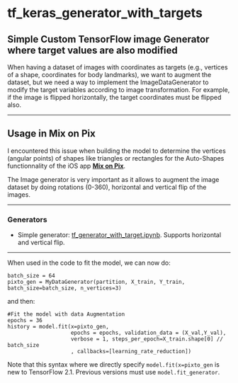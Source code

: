 # tf_keras_generator_with_targets
## Simple Custom TensorFlow image Generator where **target** values are also **modified**

When having a dataset of images with coordinates as targets (e.g., vertices of a shape, coordinates for body landmarks), we want to augment the dataset, but we need a way to implement the ImageDataGenerator to modify the target variables according to image transformation. For example, if the image is flipped horizontally, the target coordinates must be flipped also.

---
## Usage in Mix on Pix
I encountered this issue when building the model to determine the vertices (angular points) of shapes like triangles or rectangles for the Auto-Shapes functionnality of the iOS app **[Mix on Pix](https://apps.apple.com/us/app/mix-on-pix-text-on-photos/id633281586)**.

The Image generator is very important as it allows to augment the image dataset by doing rotations (0-360), horizontal and vertical flip of the images.

---

### Generators
- Simple generator: [tf_generator_with_target.ipynb](tf_generator_with_target.ipynb). Supports horizontal and vertical flip.

---
When used in the code to fit the model, we can now do:

```
batch_size = 64
pixto_gen = MyDataGenerator(partition, X_train, Y_train, batch_size=batch_size, n_vertices=3)
```

and then:
```
#Fit the model with data Augmentation
epochs = 36 
history = model.fit(x=pixto_gen,
                    epochs = epochs, validation_data = (X_val,Y_val),
                    verbose = 1, steps_per_epoch=X_train.shape[0] // batch_size
                    , callbacks=[learning_rate_reduction])
```                              

Note that this syntax where we directly specify `model.fit(x=pixto_gen` is new to TensorFlow 2.1.
Previous versions must use `model.fit_generator`. 